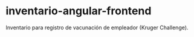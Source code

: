 # inventario-angular-frontend
Inventario para registro de vacunación de empleador (Kruger Challenge).
